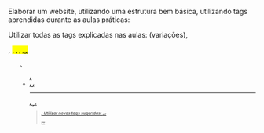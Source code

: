 Elaborar um website, utilizando uma estrutura bem básica, utilizando tags aprendidas durante as aulas práticas:
 
Utilizar todas as tags explicadas nas aulas: <h> (variações), <p>, <mark>, <small>, <i>, <u>, <strong>, <ol>, <ul>, <li>, <a>, <hr>, <sub>, <sup>, <blockquote>;
Utilizar novas tags sugeridas: <font>, <del>, <p>, <abbr>.
